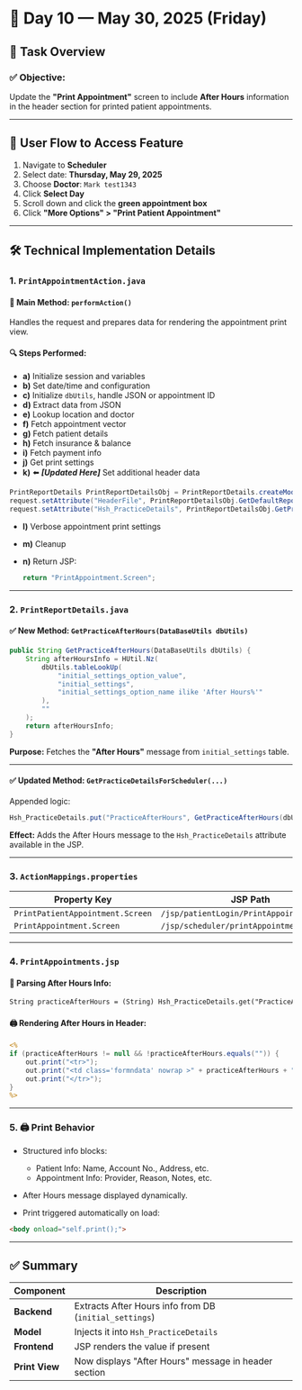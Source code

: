 # 📅 Day 10 — May 30, 2025 (Friday)

## 🧩 Task Overview

### ✅ Objective:
Update the **"Print Appointment"** screen to include **After Hours** information in the header section for printed patient appointments.

---

## 🔄 User Flow to Access Feature

1. Navigate to **Scheduler**
2. Select date: **Thursday, May 29, 2025**
3. Choose **Doctor**: `Mark test1343`
4. Click **Select Day**
5. Scroll down and click the **green appointment box**
6. Click **"More Options" > "Print Patient Appointment"**

---

## 🛠️ Technical Implementation Details

### 1. `PrintAppointmentAction.java`

#### 🔹 Main Method: `performAction()`

Handles the request and prepares data for rendering the appointment print view.

#### 🔍 Steps Performed:

- **a)** Initialize session and variables  
- **b)** Set date/time and configuration  
- **c)** Initialize `dbUtils`, handle JSON or appointment ID  
- **d)** Extract data from JSON  
- **e)** Lookup location and doctor  
- **f)** Fetch appointment vector  
- **g)** Fetch patient details  
- **h)** Fetch insurance & balance  
- **i)** Fetch payment info  
- **j)** Get print settings  
- **k)** ⬅️ ***[Updated Here]*** Set additional header data

```java
PrintReportDetails PrintReportDetailsObj = PrintReportDetails.createModel(request, session.getAttribute("connectString").toString());
request.setAttribute("HeaderFile", PrintReportDetailsObj.GetDefaultReportHeader(dbUtils));
request.setAttribute("Hsh_PracticeDetails", PrintReportDetailsObj.GetPracticeDetailsForScheduler(dbUtils, schLocationId, appId));
````

* **l)** Verbose appointment print settings
* **m)** Cleanup
* **n)** Return JSP:

  ```java
  return "PrintAppointment.Screen";
  ```

---

### 2. `PrintReportDetails.java`

#### ✅ New Method: `GetPracticeAfterHours(DataBaseUtils dbUtils)`

```java
public String GetPracticeAfterHours(DataBaseUtils dbUtils) {
    String afterHoursInfo = HUtil.Nz(
        dbUtils.tableLookUp(
            "initial_settings_option_value",
            "initial_settings",
            "initial_settings_option_name ilike 'After Hours%'"
        ),
        ""
    );
    return afterHoursInfo;
}
```

**Purpose:**
Fetches the **"After Hours"** message from `initial_settings` table.

---

#### ✅ Updated Method: `GetPracticeDetailsForScheduler(...)`

Appended logic:

```java
Hsh_PracticeDetails.put("PracticeAfterHours", GetPracticeAfterHours(dbUtils));
```

**Effect:**
Adds the After Hours message to the `Hsh_PracticeDetails` attribute available in the JSP.

---

### 3. `ActionMappings.properties`

| Property Key                     | JSP Path                                  |
| -------------------------------- | ----------------------------------------- |
| `PrintPatientAppointment.Screen` | `/jsp/patientLogin/PrintAppointments.jsp` |
| `PrintAppointment.Screen`        | `/jsp/scheduler/printAppointment.jsp`     |


---

### 4. `PrintAppointments.jsp`

#### 🧩 Parsing After Hours Info:

```jsp
String practiceAfterHours = (String) Hsh_PracticeDetails.get("PracticeAfterHours");
```

#### 🖨️ Rendering After Hours in Header:

```jsp
<%
if (practiceAfterHours != null && !practiceAfterHours.equals("")) {
    out.print("<tr>");
    out.print("<td class='formndata' nowrap >" + practiceAfterHours + "</td>");
    out.print("</tr>");
}
%>
```

---

### 5. 🖨️ Print Behavior

* Structured info blocks:

  * Patient Info: Name, Account No., Address, etc.
  * Appointment Info: Provider, Reason, Notes, etc.
* After Hours message displayed dynamically.
* Print triggered automatically on load:

```html
<body onload="self.print();">
```

---

## ✅ Summary

| Component      | Description                                            |
| -------------- | ------------------------------------------------------ |
| **Backend**    | Extracts After Hours info from DB (`initial_settings`) |
| **Model**      | Injects it into `Hsh_PracticeDetails`                  |
| **Frontend**   | JSP renders the value if present                       |
| **Print View** | Now displays "After Hours" message in header section   |


